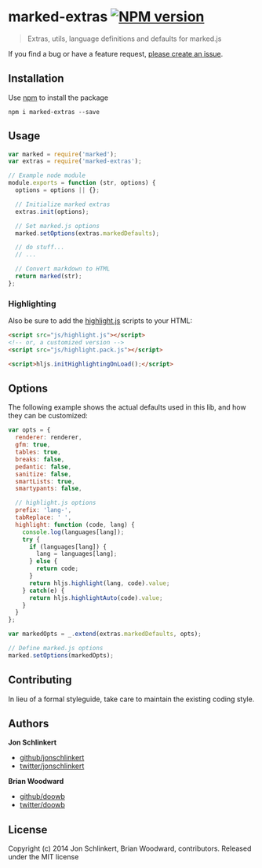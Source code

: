 # marked-extras [![NPM version](https://badge.fury.io/js/marked-extras.png)](http://badge.fury.io/js/marked-extras)

> Extras, utils, language definitions and defaults for marked.js

If you find a bug or have a feature request, [please create an issue](https://github.com/helpers/marked-extras/issues).

## Installation
Use [npm](npmjs.org) to install the package

```
npm i marked-extras --save
```

## Usage

```js
var marked = require('marked');
var extras = require('marked-extras');

// Example node module
module.exports = function (str, options) {
  options = options || {};

  // Initialize marked extras
  extras.init(options);

  // Set marked.js options
  marked.setOptions(extras.markedDefaults);

  // do stuff...
  // ...

  // Convert markdown to HTML
  return marked(str);
};
```

### Highlighting

Also be sure to add the [highlight.js](http://highlightjs.org/usage/) scripts to your HTML:

```html
<script src="js/highlight.js"></script>
<!-- or, a customized version -->
<script src="js/highlight.pack.js"></script>

<script>hljs.initHighlightingOnLoad();</script>
```

## Options

The following example shows the actual defaults used in this lib, and how they can be customized:

```js
var opts = {
  renderer: renderer,
  gfm: true,
  tables: true,
  breaks: false,
  pedantic: false,
  sanitize: false,
  smartLists: true,
  smartypants: false,

  // highlight.js options
  prefix: 'lang-',
  tabReplace: ' ',
  highlight: function (code, lang) {
    console.log(languages[lang]);
    try {
      if (languages[lang]) {
        lang = languages[lang];
      } else {
        return code;
      }
      return hljs.highlight(lang, code).value;
    } catch(e) {
      return hljs.highlightAuto(code).value;
    }
  }
};

var markedOpts = _.extend(extras.markedDefaults, opts);

// Define marked.js options
marked.setOptions(markedOpts);
```

## Contributing
In lieu of a formal styleguide, take care to maintain the existing coding style.

## Authors

**Jon Schlinkert**

+ [github/jonschlinkert](https://github.com/jonschlinkert)
+ [twitter/jonschlinkert](http://twitter.com/jonschlinkert)

**Brian Woodward**

+ [github/doowb](https://github.com/doowb)
+ [twitter/doowb](http://twitter.com/jonschlinkert)


## License
Copyright (c) 2014 Jon Schlinkert, Brian Woodward, contributors.
Released under the MIT license